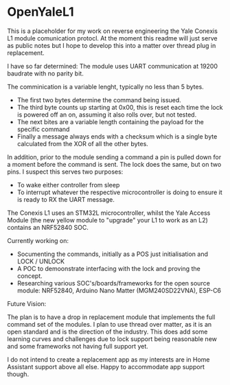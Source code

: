 # OpenYaleL1
This is a placeholder for my work on reverse engineering the Yale Conexis L1 module comunication protocl.
At the moment this readme will just serve as public notes but I hope to develop this into a matter over thread plug in replacement.

I have so far determined:
The module uses UART communication at 19200 baudrate with no parity bit.

The comminication is a variable lenght, typically no less than 5 bytes.

- The first two bytes determine the command being issued.
- The third byte counts up starting at 0x00, this is reset each time the lock is powered off an on, assuming it also rolls over, but not tested.
- The next bites are a variable length containing the payload for the specific command
- Finally a message always ends with a checksum which is a single byte calculated from the XOR of all the other bytes.

In addition, prior to the module sending a command a pin is pulled down for a moment before the command is sent. The lock does the same, but on two pins. I suspect this serves two purposes:

- To wake either controller from sleep
- To interrupt whatever the respective microcontroller is doing to ensure it is ready to RX the UART message.

The Conexis L1 uses an STM32L microcontroller, whilst the Yale Access Module (the new yellow module to "upgrade" your L1 to work as an L2) contains an NRF52840 SOC.

Currently working on:

- Socumenting the commands, initially as a POS just initialisation and LOCK / UNLOCK
- A POC to demoonstrate interfacing with the lock and proving the concept.
- Researching various SOC's/boards/frameworks for the open source module: NRF52840, Arduino Nano Matter (MGM240SD22VNA), ESP-C6

Future Vision:

The plan is to have a drop in replacement module that implements the full command set of the modules. I plan to use thread over matter, as it is an open standard and is the direction of the industry. This does add some learning curves and challenges due to lock support being reasonable new and some frameworks not having full support yet.

I do not intend to create a replacement app as my interests are in Home Assistant support above all else. Happy to accommodate app support though.


